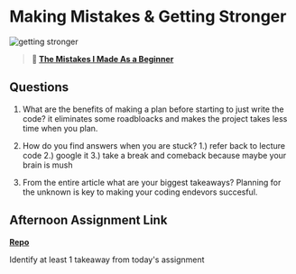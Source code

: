 # Making Mistakes & Getting Stronger

![getting stronger](https://bcw.blob.core.windows.net/public/img/lesson-images/js-bootcamp-logo.jpg)

> **📖 [The Mistakes I Made As a Beginner](https://codeworksacademy.com/fs-student-guide/resources/wk2/06-Coding-Mistakes)**

## Questions

1. What are the benefits of making a plan before starting to just write the code?
it eliminates some roadbloacks and makes the project takes less time when you plan.
2. How do you find answers when you are stuck?
1.) refer back to lecture code 2.) google it 3.) take a break and comeback because maybe your brain is mush 

3. From the entire article what are your biggest takeaways?
Planning for the unknown is key to making your coding endevors succesful. 

## Afternoon Assignment Link

**[Repo](https://github.com/EllaMarcum/<ASSIGNMENT_REPO>)**

Identify at least 1 takeaway from today's assignment
